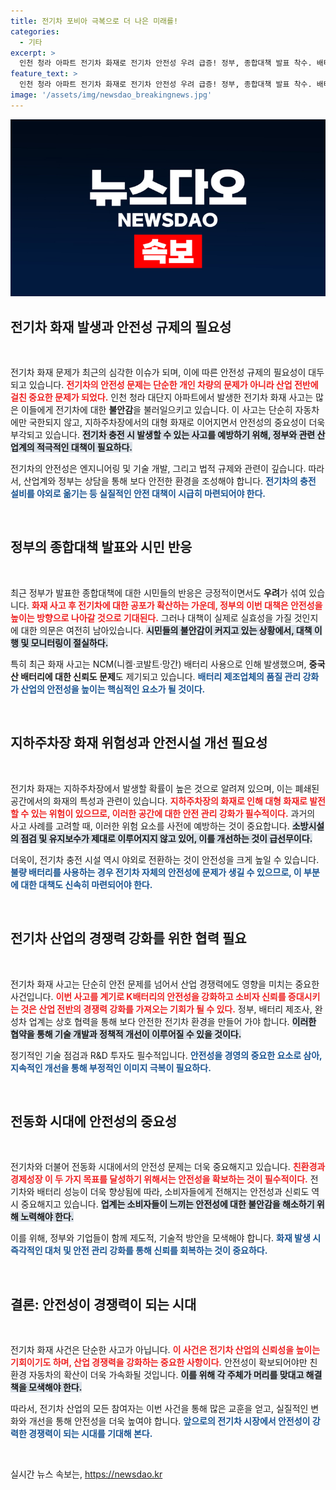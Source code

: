 ```yaml
---
title: 전기차 포비아 극복으로 더 나은 미래를!
categories:
  - 기타
excerpt: >
  인천 청라 아파트 전기차 화재로 전기차 안전성 우려 급증! 정부, 종합대책 발표 착수. 배터리 기술 발전과 함께 소방시설 점검이 필요한 시점, 우리는 이 위기를 기회로 삼을 수 있을까? 클릭하고 자세한 내용 확인하세요!
feature_text: >
  인천 청라 아파트 전기차 화재로 전기차 안전성 우려 급증! 정부, 종합대책 발표 착수. 배터리 기술 발전과 함께 소방시설 점검이 필요한 시점, 우리는 이 위기를 기회로 삼을 수 있을까? 클릭하고 자세한 내용 확인하세요!
image: '/assets/img/newsdao_breakingnews.jpg'
---
```


<p><img src="/assets/img/newsdao_breakingnews.jpg" alt="bookingtag 속보" /></p>

<h2 data-ke-size="size26">전기차 화재 발생과 안전성 규제의 필요성</h2>

<p data-ke-size="size16">&nbsp;</p>

<p>전기차 화재 문제가 최근의 심각한 이슈가 되며, 이에 따른 안전성 규제의 필요성이 대두되고 있습니다. <b><span style="color: #ee2323;">전기차의 안전성 문제는 단순한 개인 차량의 문제가 아니라 산업 전반에 걸친 중요한 문제가 되었다.</span></b> 인천 청라 대단지 아파트에서 발생한 전기차 화재 사고는 많은 이들에게 전기차에 대한 <b>불안감</b>을 불러일으키고 있습니다. 이 사고는 단순히 자동차에만 국한되지 않고, 지하주차장에서의 대형 화재로 이어지면서 안전성의 중요성이 더욱 부각되고 있습니다. <b><span style="background-color: #21538527;">전기차 충전 시 발생할 수 있는 사고를 예방하기 위해, 정부와 관련 산업계의 적극적인 대책이 필요하다.</span></b> </p>

<p>전기차의 안전성은 엔지니어링 및 기술 개발, 그리고 법적 규제와 관련이 깊습니다. 따라서, 산업계와 정부는 상담을 통해 보다 안전한 환경을 조성해야 합니다. <b><span style="color: #1a5490;">전기차의 충전 설비를 야외로 옮기는 등 실질적인 안전 대책이 시급히 마련되어야 한다.</span></b> </p>

<p data-ke-size="size16">&nbsp;</p>

<h2 data-ke-size="size26">정부의 종합대책 발표와 시민 반응</h2>

<p data-ke-size="size16">&nbsp;</p>

<p>최근 정부가 발표한 종합대책에 대한 시민들의 반응은 긍정적이면서도 <b>우려</b>가 섞여 있습니다. <b><span style="color: #ee2323;">화재 사고 후 전기차에 대한 공포가 확산하는 가운데, 정부의 이번 대책은 안전성을 높이는 방향으로 나아갈 것으로 기대된다.</span></b> 그러나 대책이 실제로 실효성을 가질 것인지에 대한 의문은 여전히 남아있습니다. <b><span style="background-color: #21538527;">시민들의 불안감이 커지고 있는 상황에서, 대책 이행 및 모니터링이 절실하다.</span></b> </p>

<p>특히 최근 화재 사고는 NCM(니켈·코발트·망간) 배터리 사용으로 인해 발생했으며, <b>중국산 배터리에 대한 신뢰도 문제</b>도 제기되고 있습니다. <b><span style="color: #1a5490;">배터리 제조업체의 품질 관리 강화가 산업의 안전성을 높이는 핵심적인 요소가 될 것이다.</span></b> </p>

<p data-ke-size="size16">&nbsp;</p>

<h2 data-ke-size="size26">지하주차장 화재 위험성과 안전시설 개선 필요성</h2>

<p data-ke-size="size16">&nbsp;</p>

<p>전기차 화재는 지하주차장에서 발생할 확률이 높은 것으로 알려져 있으며, 이는 폐쇄된 공간에서의 화재의 특성과 관련이 있습니다. <b><span style="color: #ee2323;">지하주차장의 화재로 인해 대형 화재로 발전할 수 있는 위험이 있으므로, 이러한 공간에 대한 안전 관리 강화가 필수적이다.</span></b> 과거의 사고 사례를 고려할 때, 이러한 위험 요소를 사전에 예방하는 것이 중요합니다. <b><span style="background-color: #21538527;">소방시설의 점검 및 유지보수가 제대로 이루어지지 않고 있어, 이를 개선하는 것이 급선무이다.</span></b> </p>

<p>더욱이, 전기차 충전 시설 역시 야외로 전환하는 것이 안전성을 크게 높일 수 있습니다. <b><span style="color: #1a5490;">불량 배터리를 사용하는 경우 전기차 자체의 안전성에 문제가 생길 수 있으므로, 이 부분에 대한 대책도 신속히 마련되어야 한다.</span></b> </p>

<p data-ke-size="size16">&nbsp;</p>

<h2 data-ke-size="size26">전기차 산업의 경쟁력 강화를 위한 협력 필요</h2>

<p data-ke-size="size16">&nbsp;</p>

<p>전기차 화재 사고는 단순히 안전 문제를 넘어서 산업 경쟁력에도 영향을 미치는 중요한 사건입니다. <b><span style="color: #ee2323;">이번 사고를 계기로 K배터리의 안전성을 강화하고 소비자 신뢰를 증대시키는 것은 산업 전반의 경쟁력 강화를 가져오는 기회가 될 수 있다.</span></b> 정부, 배터리 제조사, 완성차 업계는 상호 협력을 통해 보다 안전한 전기차 환경을 만들어 가야 합니다. <b><span style="background-color: #21538527;">이러한 협약을 통해 기술 개발과 정책적 개선이 이루어질 수 있을 것이다.</span></b> </p>

<p>정기적인 기술 점검과 R&amp;D 투자도 필수적입니다. <b><span style="color: #1a5490;">안전성을 경영의 중요한 요소로 삼아, 지속적인 개선을 통해 부정적인 이미지 극복이 필요하다.</span></b> </p>

<p data-ke-size="size16">&nbsp;</p>

<h2 data-ke-size="size26">전동화 시대에 안전성의 중요성</h2>

<p data-ke-size="size16">&nbsp;</p>

<p>전기차와 더불어 전동화 시대에서의 안전성 문제는 더욱 중요해지고 있습니다. <b><span style="color: #ee2323;">친환경과 경제성장 이 두 가지 목표를 달성하기 위해서는 안전성을 확보하는 것이 필수적이다.</span></b> 전기차와 배터리 성능이 더욱 향상됨에 따라, 소비자들에게 전해지는 안전성과 신뢰도 역시 중요해지고 있습니다. <b><span style="background-color: #21538527;">업계는 소비자들이 느끼는 안전성에 대한 불안감을 해소하기 위해 노력해야 한다.</span></b> </p>

<p>이를 위해, 정부와 기업들이 함께 제도적, 기술적 방안을 모색해야 합니다. <b><span style="color: #1a5490;">화재 발생 시 즉각적인 대처 및 안전 관리 강화를 통해 신뢰를 회복하는 것이 중요하다.</span></b> </p>

<p data-ke-size="size16">&nbsp;</p>

<h2 data-ke-size="size26">결론: 안전성이 경쟁력이 되는 시대</h2>

<p data-ke-size="size16">&nbsp;</p>

<p>전기차 화재 사건은 단순한 사고가 아닙니다. <b><span style="color: #ee2323;">이 사건은 전기차 산업의 신뢰성을 높이는 기회이기도 하며, 산업 경쟁력을 강화하는 중요한 사항이다.</span></b> 안전성이 확보되어야만 친환경 자동차의 확산이 더욱 가속화될 것입니다. <b><span style="background-color: #21538527;">이를 위해 각 주체가 머리를 맞대고 해결책을 모색해야 한다.</span></b> </p>

<p>따라서, 전기차 산업의 모든 참여자는 이번 사건을 통해 많은 교훈을 얻고, 실질적인 변화와 개선을 통해 안전성을 더욱 높여야 합니다. <b><span style="color: #1a5490;">앞으로의 전기차 시장에서 안전성이 강력한 경쟁력이 되는 시대를 기대해 본다.</span></b> </p>

<p data-ke-size="size16">&nbsp;</p>
실시간 뉴스 속보는, <a href="https://newsdao.kr" rel="dofollow">https://newsdao.kr</a>


